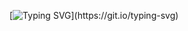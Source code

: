 [![Typing SVG](https://readme-typing-svg.herokuapp.com?font=Fira+Code&duration=4000&pause=1000&color=0B2734&width=500&height=120&lines=Hello+World%2C+I'm+Andrew;Curiosity+is+my+drug;Great+to+see+you+here!)](https://git.io/typing-svg)
